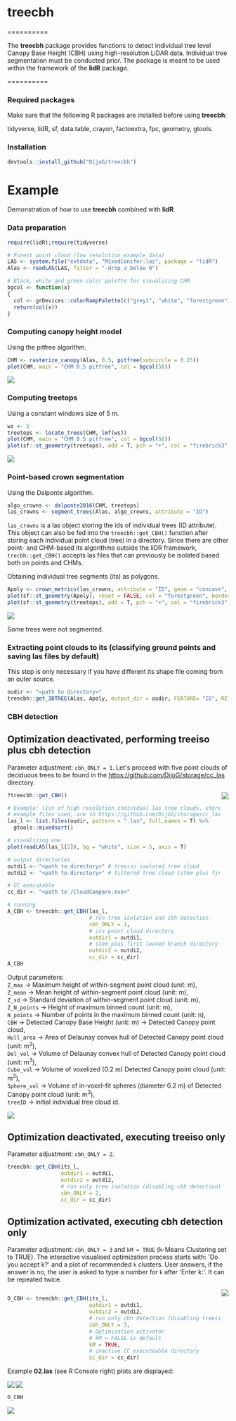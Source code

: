 # treecbh 
==========

The **treecbh** package provides functions to detect individual tree level Canopy Base Height (CBH) using high-resolution LiDAR data. Individual tree segmentation must be conducted prior. The package is meant to be used within the framework of the **lidR** package. 

==========

### Required packages

Make sure that the following R packages are installed before using **treecbh**:

tidyverse,
lidR,
sf,
data.table,
crayon,
factoextra,
fpc,
geometry,
gtools.

### Installation

```r
devtools::install_github("DijoG/treecbh")
```

# Example
Demonstration of how to use **treecbh** combined with **lidR**. 

### Data preparation

```r
require(lidR);require(tidyverse)

# Forest point cloud (low resolution example data)
LAS <- system.file("extdata", "MixedConifer.laz", package = "lidR")
Alas <- readLAS(LAS, filter = "-drop_z_below 0") 

# Black, white and green color palette for visualizing CHM
bgcol <- function(x)
{
  col <- grDevices::colorRampPalette(c("grey1", "white", "forestgreen"))
  return(col(x))
}
```

### Computing canopy height model
Using the pitfree algorithm.

```r
CHM <- rasterize_canopy(Alas, 0.5, pitfree(subcircle = 0.25))
plot(CHM, main = "CHM 0.5 pitfree", col = bgcol(50))
```

<img align="bottom" src="https://raw.githubusercontent.com/DijoG/storage/main/README/01_chm_pitfree.png">

### Computing treetops
Using a constant windows size of 5 m.

```r
ws <- 5
treetops <- locate_trees(CHM, lmf(ws))
plot(CHM, main = "CHM 0.5 pitfree", col = bgcol(50))
plot(sf::st_geometry(treetops), add = T, pch = "+", col = "firebrick3")
```

<img align="bottom" src="https://raw.githubusercontent.com/DijoG/storage/main/README/02_chm_pitfree_treetops.png">

### Point-based crown segmentation
Using the Dalponte algorithm.

```r
algo_crowns <- dalponte2016(CHM, treetops)
las_crowns <- segment_trees(Alas, algo_crowns, attribute = "ID")
```

`las_crowns` is a las object storing the ids of individual trees (ID attribute). This object can also be fed into the `treecbh::get_CBH()` function after storing each individual point cloud (tree) in a directory. Since there are other point- and CHM-based its algorithms outside the liDR framework, `trecbh::get_CBH()` accepts las files that can previously be isolated based both on points and CHMs. 

Obtaining individual tree segments (its) as polygons.

```r
Apoly <- crown_metrics(las_crowns, attribute = "ID", geom = "concave", func = NULL)
plot(sf::st_geometry(Apoly), reset = FALSE, col = "forestgreen", border = "grey80")
plot(sf::st_geometry(treetops), add = T, pch = "+", col = "firebrick3")
```

<img align="bottom" src="https://raw.githubusercontent.com/DijoG/storage/main/README/03_its_treetops.png">

Some trees were not segmented.

### Extracting point clouds to its (classifying ground points and saving las files by default)

This step is only necessary if you have different its shape file coming from an outer source.

```r
oudir <- "<path to directory>"
treecbh::get_3DTREE(Alas, Apoly, output_dir = oudir, FEATURE= "ID", RETURN = F)
```

### CBH detection 

## Optimization deactivated, performing **treeiso** plus cbh detection

Parameter adjustment: `cbh_ONLY = 1`. Let's proceed with five point clouds of deciduous trees to be found in the https://github.com/DijoG/storage/cc_las directory.

<img align="right" src="https://raw.githubusercontent.com/DijoG/storage/main/README/las_02_example.png">

```r
?treecbh::get_CBH()

# Example: list of high resolution individual las tree clouds, stored normally in 'outdir' set in the previous step.
# example files used, are in https://github.com/DijoG/storage/cc_las library
las_l <- list.files(oudir, pattern = ".las", full.names = T) %>%
  gtools::mixedsort()

# visualizing one
plot(readLAS(las_l[2]), bg = "white", size = 5, axis = T)

# output directories
outdi1 <- "<path to directory>" # treeiso isolated tree cloud
outdi2 <- "<path to directory>" # filtered tree cloud (stem plus first leaved branch)

# CC executable 
cc_dir <- "<path to /CloudCompare.exe>"

# running 
A_CBH <- treecbh::get_CBH(las_l,
                          # run tree isolation and cbh detection
                          cbh_ONLY = 1,
                          # its point cloud directory
                          outdir1 = outdi1,
                          # stem plus first leaved branch directory
                          outdir2 = outdi2,
                          cc_dir = cc_dir)
A_CBH
```

Output parameters:\
`Z_max` → Maximum height of within-segment point cloud (unit: m),\
`Z_mean` → Mean height of within-segment point cloud (unit: m),\
`Z_sd` → Standard deviation of within-segment point cloud (unit: m),\
`Z_N_points` → Height of maximum binned count (unit: m),\
`N_points` → Number of points in the maximum binned count (unit: n),\
`CBH` → Detected Canopy Base Height (unit: m) → Detected Canopy point cloud,\
`Hull_area` → Area of Delaunay convex hull of Detected Canopy point cloud (unit: m<sup>2</sup>),\
`Del_vol` → Volume of Delaunay convex hull of Detected Canopy point cloud (unit: m<sup>3</sup>),\
`Cube_vol` → Volume of voxelized (0.2 m) Detected Canopy point cloud (unit: m<sup>3</sup>),\
`Sphere_vol` → Volume of in-voxel-fit spheres (diameter 0.2 m) of Detected Canopy point cloud (unit: m<sup>3</sup>),\
`treeID` → initial individual tree cloud id.

<img align="bottom" src="https://raw.githubusercontent.com/DijoG/storage/main/README/04_A_CBH.png">

## Optimization deactivated, executing **treeiso** only

Parameter adjustment: `cbh_ONLY = 2`.

```r
treecbh::get_CBH(its_l,
                 outdir1 = outdi1,
                 outdir2 = outdi2,
                 # run only tree isolation (disabling cbh detection)
                 cbh_ONLY = 2,
                 cc_dir = cc_dir)
``` 

## Optimization activated, executing cbh detection only

Parameter adjustment: `cbh_ONLY = 3` and `kM = TRUE` (k-Means Clustering set to TRUE). The interactive visualised optimization process starts with: 'Do you accept k?' and a plot of recommended `k` clusters. User answers, if the answer is no, the user is asked to type a number for `k` after 'Enter k:'. It can be repeated twice. 

<img align="right" src="https://raw.githubusercontent.com/DijoG/storage/main/README/szoveg_opti_5.png">

```r

O_CBH <- treecbh::get_CBH(its_l,
                          outdir1 = outdi1,
                          outdir2 = outdi2,
                          # run only cbh detection (disabling treeiso)
                          cbh_ONLY = 3,
                          # Optimization activator
                          # kM = FALSE is default
                          kM = TRUE,
                          # inactive CC executeable directory
                          cc_dir = cc_dir)
```

Example **02.las** (see R Console right) plots are displayed:

<img align="left" src="https://raw.githubusercontent.com/DijoG/storage/main/README/01_opti_rs.png">
<img align="center" src="https://raw.githubusercontent.com/DijoG/storage/main/README/03_opti_rs.png">


```r
O_CBH
```

<img align="bottom" src="https://raw.githubusercontent.com/DijoG/storage/main/README/05_O_CBH.png">


